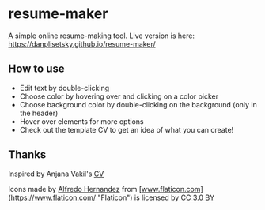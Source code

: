 # resume-maker

A simple online resume-making tool. Live version is here: https://danplisetsky.github.io/resume-maker/

## How to use

* Edit text by double-clicking
* Choose color by hovering over and clicking on a color picker
* Choose background color by double-clicking on the background (only in the header)
* Hover over elements for more options
* Check out the template CV to get an idea of what you can create!



## Thanks

Inspired by Anjana Vakil's [CV](https://vakila.github.io/docs/Vakil-Resume.pdf)

Icons made by [Alfredo Hernandez](https://www.flaticon.com/authors/alfredo-hernandez "Alfredo Hernandez") from [www.flaticon.com](https://www.flaticon.com/ "Flaticon") is licensed by [CC 3.0 BY](http://creativecommons.org/licenses/by/3.0/ "Creative Commons BY 3.0")
